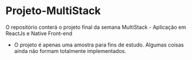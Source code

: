 # Projeto-MultiStack
O repositório conterá o projeto final da semana MultiStack - Aplicação em ReactJs e Native Front-end
- O projeto é apenas uma amostra para fins de estudo. Algumas coisas ainda não formam totalmente implementados.

